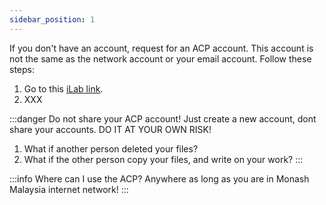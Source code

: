 ```yaml
---
sidebar_position: 1
---
```


If you don't have an account, request for an ACP account. This account is not the same as the network account or your email account. Follow these steps:

1. Go to this [iLab link](https://mum.ilab.agilent.com/service_center/4628/?tab=services).
1. XXX

:::danger Do not share your ACP account!
Just create a new account, dont share your accounts. DO IT AT YOUR OWN RISK!
1. What if another person deleted your files?
1. What if the other person copy your files, and write on your work?
:::

:::info Where can I use the ACP?
Anywhere as long as you are in Monash Malaysia internet network!
:::
